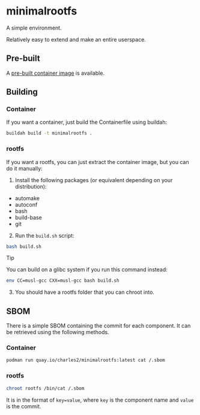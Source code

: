 # minimalrootfs

A simple environment.

Relatively easy to extend and make an entire userspace.

## Pre-built

A [pre-built container image](https://quay.io/repository/charles2/minimalrootfs) is available.

## Building

### Container

If you want a container, just build the Containerfile using buildah:

```sh
buildah build -t minimalrootfs .
```

### rootfs

If you want a rootfs, you can just extract the container image, but you can do it manually:

1. Install the following packages (or equivalent depending on your distribution):

- automake
- autoconf
- bash
- build-base
- git

2. Run the `build.sh` script:

```sh
bash build.sh
```

> [!TIP]
> You can build on a glibc system if you run this command instead:
> ```sh
> env CC=musl-gcc CXX=musl-gcc bash build.sh
> ```

3. You should have a rootfs folder that you can chroot into.

## SBOM

There is a simple SBOM containing the commit for each component. It can be retrieved using the following methods.

### Container

```sh
podman run quay.io/charles2/minimalrootfs:latest cat /.sbom
```

### rootfs

```sh
chroot rootfs /bin/cat /.sbom
```

It is in the format of `key=value`, where `key` is the component name and `value` is the commit.
